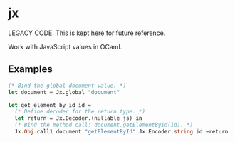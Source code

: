 # jx

LEGACY CODE. This is kept here for future reference.

Work with JavaScript values in OCaml.


## Examples

```ocaml
(* Bind the global document value. *)
let document = Jx.global "document"

let get_element_by_id id =
  (* Define decoder for the return type. *)
  let return = Jx.Decoder.(nullable js) in
  (* Bind the method call: document.getElementById(id). *)
  Jx.Obj.call1 document "getElementById" Jx.Encoder.string id ~return
```
